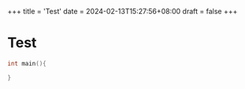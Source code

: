 +++
title = 'Test'
date = 2024-02-13T15:27:56+08:00
draft = false
+++
# Test
```c
int main(){

}
```
